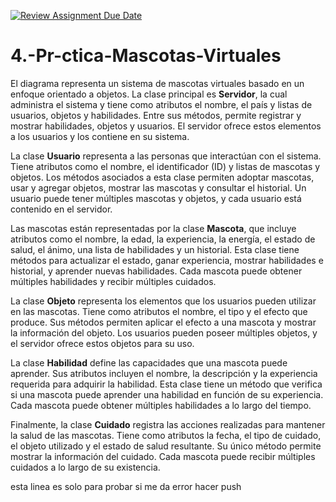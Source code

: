 [![Review Assignment Due Date](https://classroom.github.com/assets/deadline-readme-button-22041afd0340ce965d47ae6ef1cefeee28c7c493a6346c4f15d667ab976d596c.svg)](https://classroom.github.com/a/_T9NCoa5)

# 4.-Pr-ctica-Mascotas-Virtuales

El diagrama representa un sistema de mascotas virtuales basado en un enfoque orientado a objetos. La clase principal es **Servidor**, la cual administra el sistema y tiene como atributos el nombre, el país y listas de usuarios, objetos y habilidades. Entre sus métodos, permite registrar y mostrar habilidades, objetos y usuarios. El servidor ofrece estos elementos a los usuarios y los contiene en su sistema.

La clase **Usuario** representa a las personas que interactúan con el sistema. Tiene atributos como el nombre, el identificador (ID) y listas de mascotas y objetos. Los métodos asociados a esta clase permiten adoptar mascotas, usar y agregar objetos, mostrar las mascotas y consultar el historial. Un usuario puede tener múltiples mascotas y objetos, y cada usuario está contenido en el servidor.

Las mascotas están representadas por la clase **Mascota**, que incluye atributos como el nombre, la edad, la experiencia, la energía, el estado de salud, el ánimo, una lista de habilidades y un historial. Esta clase tiene métodos para actualizar el estado, ganar experiencia, mostrar habilidades e historial, y aprender nuevas habilidades. Cada mascota puede obtener múltiples habilidades y recibir múltiples cuidados.

La clase **Objeto** representa los elementos que los usuarios pueden utilizar en las mascotas. Tiene como atributos el nombre, el tipo y el efecto que produce. Sus métodos permiten aplicar el efecto a una mascota y mostrar la información del objeto. Los usuarios pueden poseer múltiples objetos, y el servidor ofrece estos objetos para su uso.

La clase **Habilidad** define las capacidades que una mascota puede aprender. Sus atributos incluyen el nombre, la descripción y la experiencia requerida para adquirir la habilidad. Esta clase tiene un método que verifica si una mascota puede aprender una habilidad en función de su experiencia. Cada mascota puede obtener múltiples habilidades a lo largo del tiempo.

Finalmente, la clase **Cuidado** registra las acciones realizadas para mantener la salud de las mascotas. Tiene como atributos la fecha, el tipo de cuidado, el objeto utilizado y el estado de salud resultante. Su único método permite mostrar la información del cuidado. Cada mascota puede recibir múltiples cuidados a lo largo de su existencia.

esta linea es solo para probar si me da error hacer push
